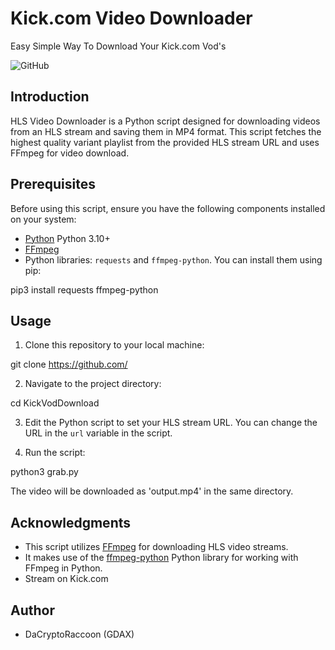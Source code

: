 # Kick.com Video Downloader
Easy Simple Way To Download Your Kick.com Vod's 

![GitHub](https://img.shields.io/github/license/your-username/hls-video-downloader)

## Introduction

HLS Video Downloader is a Python script designed for downloading videos from an HLS stream and saving them in MP4 format. This script fetches the highest quality variant playlist from the provided HLS stream URL and uses FFmpeg for video download.

## Prerequisites

Before using this script, ensure you have the following components installed on your system:

- [Python](https://www.python.org/downloads/)  Python 3.10+
- [FFmpeg](https://ffmpeg.org/download.html)
- Python libraries: `requests` and `ffmpeg-python`. You can install them using pip:

pip3 install requests ffmpeg-python

## Usage

1. Clone this repository to your local machine:

git clone https://github.com/

2. Navigate to the project directory:

cd KickVodDownload

3. Edit the Python script to set your HLS stream URL. You can change the URL in the `url` variable in the script.

4. Run the script:

python3 grab.py

The video will be downloaded as 'output.mp4' in the same directory.

## Acknowledgments

- This script utilizes [FFmpeg](https://ffmpeg.org/) for downloading HLS video streams.
- It makes use of the [ffmpeg-python](https://github.com/kkroening/ffmpeg-python) Python library for working with FFmpeg in Python.
- Stream on Kick.com

## Author

- DaCryptoRaccoon (GDAX)
